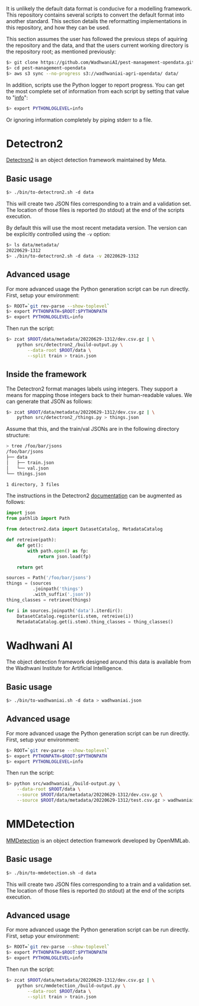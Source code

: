 It is unlikely the default data format is conducive for a modelling
framework. This repository contains several scripts to convert the
default format into another standard. This section details the
reformatting implementations in this repository, and how they can be
used.

This section assumes the user has followed the previous steps of
aquiring the repository and the data, and that the users current
working directory is the repository root; as mentioned previously:

```bash
$> git clone https://github.com/WadhwaniAI/pest-management-opendata.git
$> cd pest-management-opendata
$> aws s3 sync --no-progress s3://wadhwaniai-agri-opendata/ data/
```

In addition, scripts use the Python logger to report progress. You can
get the most complete set of information from each script by setting
that value to
"[info](https://docs.python.org/3/library/logging.html#logging-levels)":

```bash
$> export PYTHONLOGLEVEL=info
```

Or ignoring information completely by piping stderr to a file.

# Detectron2

[Detectron2](https://github.com/facebookresearch/detectron2) is an
object detection framework maintained by Meta.

## Basic usage

```bash
$> ./bin/to-detectron2.sh -d data
```

This will create two JSON files corresponding to a train and a
validation set. The location of those files is reported (to stdout) at
the end of the scripts execution.

By default this will use the most recent metadata version. The version
can be explicitly controlled using the `-v` option:

```bash
$> ls data/metadata/
20220629-1312
$> ./bin/to-detectron2.sh -d data -v 20220629-1312
```

## Advanced usage

For more advanced usage the Python generation script can be run
directly. First, setup your environment:

```bash
$> ROOT=`git rev-parse --show-toplevel`
$> export PYTHONPATH=$ROOT:$PYTHONPATH
$> export PYTHONLOGLEVEL=info
```

Then run the script:

```bash
$> zcat $ROOT/data/metadata/20220629-1312/dev.csv.gz | \
	python src/detectron2_/build-output.py \
		--data-root $ROOT/data \
		--split train > train.json
```

## Inside the framework

The Detectron2 format manages labels using integers. They support a
means for mapping those integers back to their human-readable
values. We can generate that JSON as follows:

```bash
$> zcat $ROOT/data/metadata/20220629-1312/dev.csv.gz | \
	python src/detectron2_/things.py > things.json
```

Assume that this, and the train/val JSONs are in the following
directory structure:

```bash
> tree /foo/bar/jsons
/foo/bar/jsons
├── data
│   ├── train.json
│   └── val.json
└── things.json

1 directory, 3 files
```

The instructions in the Detectron2
[documentation](https://detectron2.readthedocs.io/en/latest/tutorials/datasets.html#register-a-dataset)
can be augmented as follows:

```python
import json
from pathlib import Path

from detectron2.data import DatasetCatalog, MetadataCatalog

def retreive(path):
    def get():
        with path.open() as fp:
            return json.load(fp)

    return get

sources = Path('/foo/bar/jsons')
things = (sources
          .joinpath('things')
          .with_suffix('.json'))
thing_classes = retrieve(things)

for i in sources.joinpath('data').iterdir():
    DatasetCatalog.register(i.stem, retreive(i))
    MetadataCatalog.get(i.stem).thing_classes = thing_classes()
```

# Wadhwani AI

The object detection framework designed around this data is available
from the Wadhwani Institute for Artificial Intelligence.

## Basic usage

```bash
$> ./bin/to-wadhwaniai.sh -d data > wadhwaniai.json
```

## Advanced usage

For more advanced usage the Python generation script can be run
directly. First, setup your environment:

```bash
$> ROOT=`git rev-parse --show-toplevel`
$> export PYTHONPATH=$ROOT:$PYTHONPATH
$> export PYTHONLOGLEVEL=info
```

Then run the script:

```bash
$> python src/wadhwaniai_/build-output.py \
	--data-root $ROOT/data \
	--source $ROOT/data/metadata/20220629-1312/dev.csv.gz \
	--source $ROOT/data/metadata/20220629-1312/test.csv.gz > wadhwaniai.json
```

# MMDetection

[MMDetection](https://github.com/open-mmlab/mmdetection) is an object
detection framework developed by OpenMMLab.

## Basic usage

```bash
$> ./bin/to-mmdetection.sh -d data
```

This will create two JSON files corresponding to a train and a
validation set. The location of those files is reported (to stdout) at
the end of the scripts execution.

## Advanced usage

For more advanced usage the Python generation script can be run
directly. First, setup your environment:

```bash
$> ROOT=`git rev-parse --show-toplevel`
$> export PYTHONPATH=$ROOT:$PYTHONPATH
$> export PYTHONLOGLEVEL=info
```

Then run the script:

```bash
$> zcat $ROOT/data/metadata/20220629-1312/dev.csv.gz | \
	python src/mmdetection_/build-output.py \
		--data-root $ROOT/data \
		--split train > train.json
```
